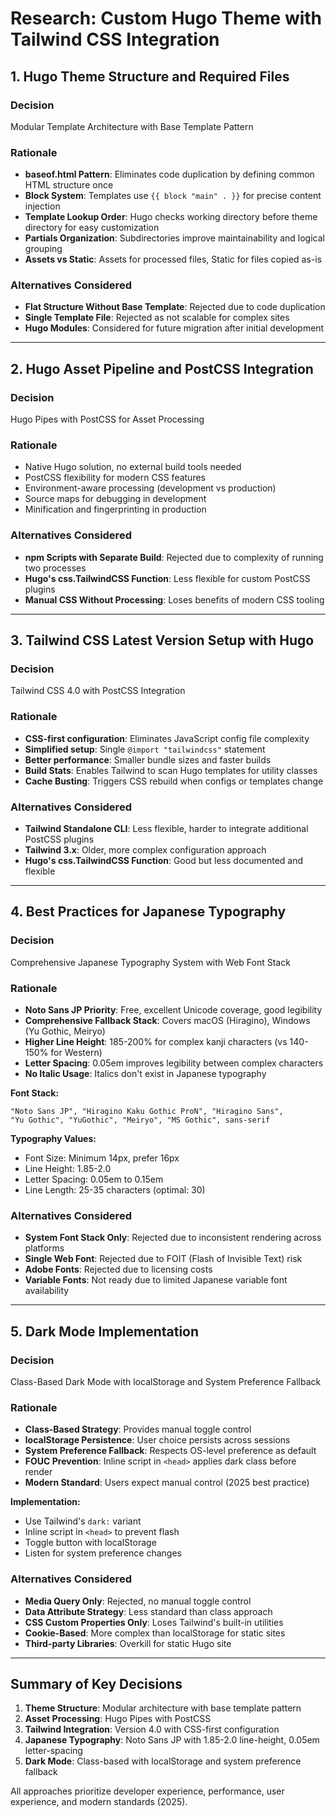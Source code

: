 # Research: Custom Hugo Theme with Tailwind CSS Integration

## 1. Hugo Theme Structure and Required Files

### Decision
Modular Template Architecture with Base Template Pattern

### Rationale
- **baseof.html Pattern**: Eliminates code duplication by defining common HTML structure once
- **Block System**: Templates use `{{ block "main" . }}` for precise content injection
- **Template Lookup Order**: Hugo checks working directory before theme directory for easy customization
- **Partials Organization**: Subdirectories improve maintainability and logical grouping
- **Assets vs Static**: Assets for processed files, Static for files copied as-is

### Alternatives Considered
- **Flat Structure Without Base Template**: Rejected due to code duplication
- **Single Template File**: Rejected as not scalable for complex sites
- **Hugo Modules**: Considered for future migration after initial development

---

## 2. Hugo Asset Pipeline and PostCSS Integration

### Decision
Hugo Pipes with PostCSS for Asset Processing

### Rationale
- Native Hugo solution, no external build tools needed
- PostCSS flexibility for modern CSS features
- Environment-aware processing (development vs production)
- Source maps for debugging in development
- Minification and fingerprinting in production

### Alternatives Considered
- **npm Scripts with Separate Build**: Rejected due to complexity of running two processes
- **Hugo's css.TailwindCSS Function**: Less flexible for custom PostCSS plugins
- **Manual CSS Without Processing**: Loses benefits of modern CSS tooling

---

## 3. Tailwind CSS Latest Version Setup with Hugo

### Decision
Tailwind CSS 4.0 with PostCSS Integration

### Rationale
- **CSS-first configuration**: Eliminates JavaScript config file complexity
- **Simplified setup**: Single `@import "tailwindcss"` statement
- **Better performance**: Smaller bundle sizes and faster builds
- **Build Stats**: Enables Tailwind to scan Hugo templates for utility classes
- **Cache Busting**: Triggers CSS rebuild when configs or templates change

### Alternatives Considered
- **Tailwind Standalone CLI**: Less flexible, harder to integrate additional PostCSS plugins
- **Tailwind 3.x**: Older, more complex configuration approach
- **Hugo's css.TailwindCSS Function**: Good but less documented and flexible

---

## 4. Best Practices for Japanese Typography

### Decision
Comprehensive Japanese Typography System with Web Font Stack

### Rationale
- **Noto Sans JP Priority**: Free, excellent Unicode coverage, good legibility
- **Comprehensive Fallback Stack**: Covers macOS (Hiragino), Windows (Yu Gothic, Meiryo)
- **Higher Line Height**: 185-200% for complex kanji characters (vs 140-150% for Western)
- **Letter Spacing**: 0.05em improves legibility between complex characters
- **No Italic Usage**: Italics don't exist in Japanese typography

**Font Stack:**
```
"Noto Sans JP", "Hiragino Kaku Gothic ProN", "Hiragino Sans",
"Yu Gothic", "YuGothic", "Meiryo", "MS Gothic", sans-serif
```

**Typography Values:**
- Font Size: Minimum 14px, prefer 16px
- Line Height: 1.85-2.0
- Letter Spacing: 0.05em to 0.15em
- Line Length: 25-35 characters (optimal: 30)

### Alternatives Considered
- **System Font Stack Only**: Rejected due to inconsistent rendering across platforms
- **Single Web Font**: Rejected due to FOIT (Flash of Invisible Text) risk
- **Adobe Fonts**: Rejected due to licensing costs
- **Variable Fonts**: Not ready due to limited Japanese variable font availability

---

## 5. Dark Mode Implementation

### Decision
Class-Based Dark Mode with localStorage and System Preference Fallback

### Rationale
- **Class-Based Strategy**: Provides manual toggle control
- **localStorage Persistence**: User choice persists across sessions
- **System Preference Fallback**: Respects OS-level preference as default
- **FOUC Prevention**: Inline script in `<head>` applies dark class before render
- **Modern Standard**: Users expect manual control (2025 best practice)

**Implementation:**
- Use Tailwind's `dark:` variant
- Inline script in `<head>` to prevent flash
- Toggle button with localStorage
- Listen for system preference changes

### Alternatives Considered
- **Media Query Only**: Rejected, no manual toggle control
- **Data Attribute Strategy**: Less standard than class approach
- **CSS Custom Properties Only**: Loses Tailwind's built-in utilities
- **Cookie-Based**: More complex than localStorage for static sites
- **Third-party Libraries**: Overkill for static Hugo site

---

## Summary of Key Decisions

1. **Theme Structure**: Modular architecture with base template pattern
2. **Asset Processing**: Hugo Pipes with PostCSS
3. **Tailwind Integration**: Version 4.0 with CSS-first configuration
4. **Japanese Typography**: Noto Sans JP with 1.85-2.0 line-height, 0.05em letter-spacing
5. **Dark Mode**: Class-based with localStorage and system preference fallback

All approaches prioritize developer experience, performance, user experience, and modern standards (2025).
